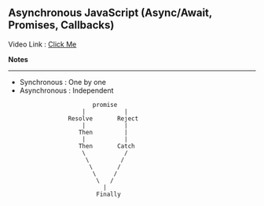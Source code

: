 ## Asynchronous JavaScript (Async/Await, Promises, Callbacks)

<p>Video Link : <a href="https://www.youtube.com/watch?v=ZYb_ZU8LNxs&t=189s">Click Me</a></p>

<strong>Notes</strong>
<hr>
<ul>
<li>Synchronous : One by one</li>

<li>Asynchronous : Independent</li>
</ul>

                            promise
                         |           | 
                     Resolve       Reject
                         |           |
                        Then         |
                         |           |
                        Then       Catch
                         \           /
                          \         /
                           \       /
                            \     /
                             \   /
                               |
                             Finally

